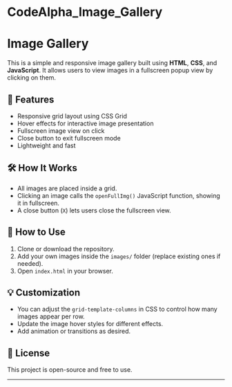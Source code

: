 # CodeAlpha_Image_Gallery
# Image Gallery

This is a simple and responsive image gallery built using **HTML**, **CSS**, and **JavaScript**. It allows users to view images in a fullscreen popup view by clicking on them.

## 🌟 Features

- Responsive grid layout using CSS Grid
- Hover effects for interactive image presentation
- Fullscreen image view on click
- Close button to exit fullscreen mode
- Lightweight and fast

## 🛠️ How It Works

- All images are placed inside a grid.
- Clicking an image calls the `openFullImg()` JavaScript function, showing it in fullscreen.
- A close button (`X`) lets users close the fullscreen view.

## 🧾 How to Use

1. Clone or download the repository.
2. Add your own images inside the `images/` folder (replace existing ones if needed).
3. Open `index.html` in your browser.

## 💡 Customization

- You can adjust the `grid-template-columns` in CSS to control how many images appear per row.
- Update the image hover styles for different effects.
- Add animation or transitions as desired.

## 📝 License

This project is open-source and free to use.

---


